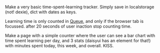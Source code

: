 Make a very basic time-spent-learning tracker.
Simply save in localstorage (not! dexie), dict with dates as keys.

Learning time is only counted in [Queue](/home/brokkoli/GITHUB/linguanodon/src/pages/queue/PageQueue.vue), and only if the browser tab is focussed. after 20 seconds of user inaction stop counting time.

Make a page with a simple counter where the user can see a bar chart with time spent learning per day,
and 3 stats (daisyui has an element for that!) with minutes spent today, this week, and overall. KISS.